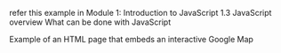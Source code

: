 
refer this example in Module 1: Introduction to JavaScript   1.3 JavaScript overview   What can be done with JavaScript


Example of an HTML page that embeds an interactive Google Map


